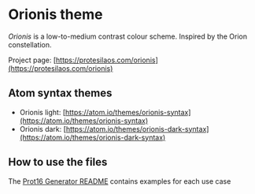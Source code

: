 # Orionis theme

*Orionis* is a low-to-medium contrast colour scheme. Inspired by the Orion constellation.

Project page: [https://protesilaos.com/orionis](https://protesilaos.com/orionis)

## Atom syntax themes

- Orionis light: [https://atom.io/themes/orionis-syntax](https://atom.io/themes/orionis-syntax)
- Orionis dark: [https://atom.io/themes/orionis-dark-syntax](https://atom.io/themes/orionis-dark-syntax)

## How to use the files

The [Prot16 Generator README](https://github.com/protesilaos/prot16-generator) contains examples for each use case
